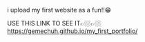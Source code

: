 i upload my first website as a fun!!😁

USE THIS LINK TO SEE IT👉🏼👉🏼  https://gemechuh.github.io/my_first_portfolio/
